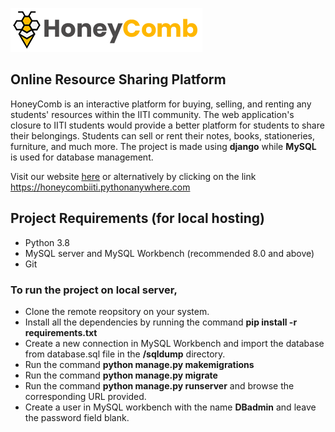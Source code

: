 
<a href="https://honeycombiiti.pythonanywhere.com"><img alt="![Unable to load image]" src="https://github.com/rishabh-soni/Online_Resource_Sharing_Platform/blob/master/static/images/logohorizontal.png?raw=true"></a>
## Online Resource Sharing Platform

HoneyComb is an interactive platform for buying, selling, and renting any students' resources within the IITI community. The web application's closure to IITI students would provide a better platform for students to share their belongings. Students can sell or rent their notes, books, stationeries, furniture, and much more.
The project is made using **django** while **MySQL** is used for database management.

Visit our website [here](https://honeycombiiti.pythonanywhere.com) or alternatively by clicking on the link https://honeycombiiti.pythonanywhere.com

## Project Requirements (for local hosting)
* Python 3.8
* MySQL server and MySQL Workbench (recommended 8.0 and above)
* Git

### To run the project on local server,
* Clone the remote reopsitory on your system.
* Install all the dependencies by running the command **pip install -r requirements.txt**
* Create a new connection in MySQL Workbench and import the database from database.sql file in the **/sqldump** directory.
* Run the command **python manage.py makemigrations**
* Run the command **python manage.py migrate**
* Run the command **python manage.py runserver** and browse the corresponding URL provided.
* Create a user in MySQL workbench with the name **DBadmin** and leave the password field blank.
